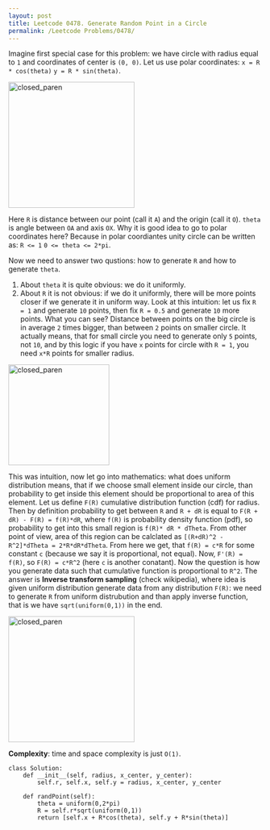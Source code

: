 ```yaml
---
layout: post
title: Leetcode 0478. Generate Random Point in a Circle
permalink: /Leetcode Problems/0478/
---
```


Imagine first special case for this problem: we have circle with radius equal to `1` and coordinates of center is `(0, 0)`. Let us use polar coordinates:
`x = R * cos(theta)`
`y = R * sin(theta)`.

<img src="https://assets.leetcode.com/users/images/0a8d83b0-69fb-4ee7-866b-91fce8ddfb2f_1615969976.4114075.png" alt="closed_paren" title="Closed Parenthesis" width="250" height="250"/>



Here `R` is distance between our point (call it `A`) and the origin (call it `O`). `theta` is angle between `OA` and axis `OX`.
Why it is good idea to go to polar coordinates here? Because in polar coordiantes unity circle can be written as:
`R <= 1`
`0 <= theta <= 2*pi`.

Now we need to answer two qustions: how to generate `R` and how to generate `theta`.

1. About `theta` it is quite obvious: we do it uniformly.
2. About `R` it is not obvious: if we do it uniformly, there will be more points closer if we generate it in uniform way. Look at this intuition: let us fix `R = 1` and generate `10`  points, then fix `R = 0.5` and generate `10` more points. What you can see? Distance between points on the big circle is in average `2` times bigger, than between `2` points on smaller circle. It actually means, that for small circle you need to generate only `5` points, not `10`, and by this logic if you have `x` points for circle with `R = 1`, you need `x*R` points for smaller radius. 

<img src="https://assets.leetcode.com/users/images/d8f828cb-bf5a-40dc-9da9-cddf6656b2ac_1615970011.1811876.png" alt="closed_paren" title="Closed Parenthesis" width="200" height="200"/>


This was intuition, now let go into mathematics: what does uniform distribution means, that if we choose small element inside our circle, than probability to get inside this element should be proportional to area of this element. Let us define `F(R)` cumulative distribution function (cdf) for radius. Then by definition probability to get between `R` and `R + dR` is equal to `F(R + dR) - F(R) = f(R)*dR`, where `f(R)` is probability density function (pdf), so probability to get into this small region is `f(R)* dR * dTheta`. From other point of view, area of this region can be calclated as `[(R+dR)^2 - R^2]*dTheta = 2*R*dR*dTheta`. From here we get, that `f(R) = c*R` for some constant `c` (because we say it is proportional, not equal). Now, `F'(R) = f(R)`, so `F(R) = c*R^2` (here `c` is another conatant). Now the question is how you generate data such that cumulative function is proportional to `R^2`. The answer is **Inverse transform sampling** (check wikipedia), where idea is given uniform distribution generate data from any distribution `F(R)`: we need to generate `R` from uniform distrubution and than apply inverse function, that is we have `sqrt(uniform(0,1))` in the end.

<img src="https://assets.leetcode.com/users/images/ed0b4ca6-695b-4006-9985-968a1fc76279_1615969804.150301.png" alt="closed_paren" title="Closed Parenthesis" width="250" height="250"/>

**Complexity**: time and space complexity is just `O(1)`.

```
class Solution:
    def __init__(self, radius, x_center, y_center):
        self.r, self.x, self.y = radius, x_center, y_center

    def randPoint(self):
        theta = uniform(0,2*pi)
        R = self.r*sqrt(uniform(0,1))
        return [self.x + R*cos(theta), self.y + R*sin(theta)]
```
